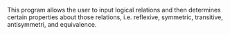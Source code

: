 This program allows the user to input logical relations and then determines certain properties about those relations, i.e. reflexive, symmetric, transitive, antisymmetri, and equivalence.
